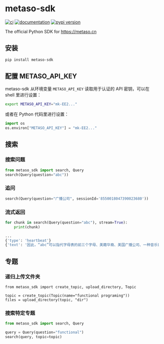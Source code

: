 # metaso-sdk

[![ci](https://github.com/meta-sota/metaso-sdk/workflows/ci/badge.svg)](https://github.com/meta-sota/metaso-sdk/actions?query=workflow%3Aci)
[![documentation](https://img.shields.io/badge/docs-mkdocs-708FCC.svg?style=flat)](https://meta-sota.github.io/metaso-sdk/)
[![pypi version](https://img.shields.io/pypi/v/metaso-sdk.svg)](https://pypi.org/project/metaso-sdk/)

The official Python SDK for https://metaso.cn

## 安装

```bash
pip install metaso-sdk
```

## 配置 METASO_API_KEY

metaso-sdk 从环境变量 `METASO_API_KEY` 读取用于认证的 API 密钥，可以在 shell 里进行设置：

```bash
export METASO_API_KEY="mk-EE2..."
```

或者在 Python 代码里进行设置：

```python
import os
os.environ["METASO_API_KEY"] = "mk-EE2..."
```

## 搜索

### 搜索问题
```python
from metaso_sdk import search, Query
search(Query(question="abc"))
```

### 追问

```python
search(Query(question="广播公司", sessionId='8550018047390023680'))
```

### 流式返回

```python
for chunk in search(Query(question="abc"), stream=True):
    print(chunk)

...
{'type': 'heartbeat'}
{'text': '因此，“abc”可以指代字母表的前三个字母、美籍华裔、美国广播公司、一种音乐记谱法以及一种编程语言。具体含义需要根据上下文来确定。', 'type': 'append-text'}
```

## 专题

### 递归上传文件夹

```
from metaso_sdk import create_topic, upload_directory, Topic

topic = create_topic(Topic(name="functional programing"))
files = upload_directory(topic, "dir")
```

### 搜索特定专题

```python
from metaso_sdk import search, Query

query = Query(question="functional")
search(query, topic=topic)
```
